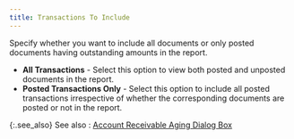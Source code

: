 ```yaml
---
title: Transactions To Include
---
```



Specify whether you want to include all documents or only posted documents  having outstanding amounts in the report.

- **All 
 Transactions** - Select this option to view both posted and unposted  documents in the report.
- **Posted 
 Transactions Only** - Select this option to include all posted transactions  irrespective of whether the corresponding documents are posted or not  in the report.



{:.see_also}
See also
: [Account  Receivable Aging Dialog Box]({{site.rpt_baseurl}}/misc/account_receivable_aging_dialog_box.html)
